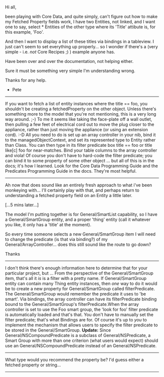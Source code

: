 

Hi all,

been playing with Core Data, and quite simply, can't figure out how to make my Fetched Property fields work, I have two Entities, not linked, and I want one to say, select * Entities of the other type where its 'Title' attibute is, for this example, 'Foo'.

And then I want to display a list of these titles via bindings in a tableview. I just can't seem to set everything up properly... so I wonder if there's a (very simple - i.e. *not* Core Recipes ;) ) example anyone has.

Have been over and over the documentation, not helping either.

Sure it must be something very simple I'm understanding wrong.

Thanks for any help.

- Pete

----

If you want to fetch a list of entity instances where the title == foo, you shouldn't be creating a fetchedProperty on the other object. Unless there's something more to the model that you're not mentioning, this is a very long way around. ;-) To me it seems like taking the face-plate off a wall outlet, then pulling a few feet of electrical cord out to move the plug closer to the appliance, rather than just moving the appliance (or using an extension cord). :-D All you need to do is set up an array controller in your nib, bind it to the managedObjectContext, and set its represented type to Entity rather than Class. You can then type in its filter predicate box     title == foo or     title like[c] foo for near-matches. Bind your table columns to the array controller and viola! Of course you don't have to hard-code the filter predicate; you can bind it to some property of some other object ... but all of this is in the docs; it's how I learned. Look for the Core Data Programming Guide and the Predicates Programming Guide in the docs. They're most helpful.

----

Ah now that does sound like an entirely fresh approach to what i've been monkeying with... I'll certainly play with that, and perhaps return to understanding a fetched property field on an Entity a little later.

[...5 mins later...]

The model I'm putting together is for General/SmartList capability, so I have a General/SmartGroup entity, and a proper 'thing' entity (call it whatever you like, it only has a 'title' at the moment).

So every time someone selects a new General/SmartGroup item I will need to change the predicate (is that via binding?) of my General/ArrayController... does this still sound like the route to go down?

Thanks

----

I don't think there's enough information here to determine that for your particular project, but ... From the perspective of the General/SmartGroup item, that's all it *is* is a filter with a pretty name. If General/SmartGroup entity can contain many Thing entity instances, then *one* way to do it would be to create a new property for General/SmartGroup called     filterPredicate. The General/SmartGroup would remember the predicate it uses to 'be smart'. Via bindings, the array controller can have its filterPredicate binding bound to the General/SmartGroup's filterPredicate.When the array controller is  set to use the Foo smart group, the 'look for foo' filter predicate is automatically loaded and that's that. You don't have to manually set the filter predicate; that's what Bindings are for. Of course it's up to *you* to implement the mechanism that allows users to specify the filter predicate to be stored in the General/SmartGroup. **Update:** Since General/NSCompoundPredicate is a subclass of General/NSPredicate, a Smart Group with more than one criterion (what users would expect) should use an General/NSCompoundPredicate instead of an General/NSPredicate.

----

What type would you recommend the property be? I'd guess either a fetched property or string... 

----